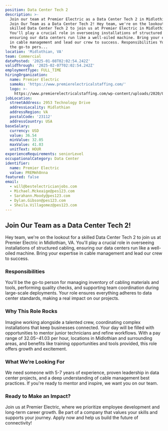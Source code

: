 ```yaml
---
position: Data Center Tech 2
description: >-
  Join our team at Premier Electric as a Data Center Tech 2 in Midlothian, VA.
  Join Our Team as a Data Center Tech 2! Hey team, we're on the lookout for a
  skilled Data Center Tech 2 to join us at Premier Electric in Midlothian, VA.
  You'll play a crucial role in overseeing installations of structured cabling,
  ensuring our data centers run like a well-oiled machine. Bring your expertise
  in cable management and lead our crew to success. Responsibilities You'll be
  the go-to pers...
location: 'Midlothian, VA'
team: Commercial
datePosted: '2025-01-08T02:02:54.242Z'
validThrough: '2025-02-07T02:02:54.242Z'
employmentType: FULL_TIME
hiringOrganization:
  name: Premier Electric
  sameAs: 'https://www.premierelectricalstaffing.com/'
  logo: >-
    https://www.premierelectricalstaffing.com/wp-content/uploads/2020/05/Premier-Electrical-Staffing-logo.png
jobLocation:
  streetAddress: 2953 Technology Drive
  addressLocality: Midlothian
  addressRegion: VA
  postalCode: '23112'
  addressCountry: USA
baseSalary:
  currency: USD
  value: 36.54
  minValue: 32.05
  maxValue: 41.03
  unitText: HOUR
experienceRequirements: seniorLevel
occupationalCategory: Data Center
identifier:
  name: Premier Electric
  value: PREMmh8nna
featured: false
email:
  - will@bestelectricianjobs.com
  - Michael.Mckeaige@pes123.com
  - Sarahann.Moody@pes123.com
  - Dylan.Gibson@pes123.com
  - Sheila.Villagomez@pes123.com
---
```




## Join Our Team as a Data Center Tech 2!

Hey team, we're on the lookout for a skilled Data Center Tech 2 to join us at Premier Electric in Midlothian, VA. You'll play a crucial role in overseeing installations of structured cabling, ensuring our data centers run like a well-oiled machine. Bring your expertise in cable management and lead our crew to success.

### Responsibilities

You'll be the go-to person for managing inventory of cabling materials and tools, performing quality checks, and supporting team coordination during large-scale deployments. Your role ensures everything adheres to data center standards, making a real impact on our projects.

### Why This Role Rocks

Imagine working alongside a talented crew, coordinating complex installations that keep businesses connected. Your day will be filled with opportunities to mentor junior technicians and refine workflows. With a pay range of $32.05-$41.03 per hour, locations in Midlothian and surrounding areas, and benefits like training opportunities and tools provided, this role offers growth and excitement.

### What We’re Looking For

We need someone with 5-7 years of experience, proven leadership in data center projects, and a deep understanding of cable management best practices. If you're ready to mentor and inspire, we want you on our team.

### Ready to Make an Impact?

Join us at Premier Electric, where we prioritize employee development and long-term career growth. Be part of a company that values your skills and supports your journey. Apply now and help us build the future of connectivity!